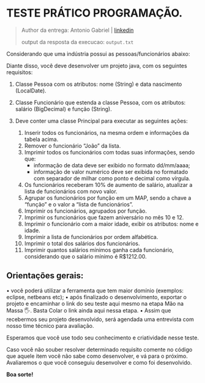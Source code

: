 # TESTE PRÁTICO PROGRAMAÇÃO.

> Author da entrega: Antonio Gabriel | [linkedin](https://www.linkedin.com/in/antgabriel/)
>
> output da resposta da execucao: `output.txt`

Considerando que uma indústria possui as pessoas/funcionários abaixo:

Diante disso, você deve desenvolver um projeto java, com os seguintes requisitos:

1.  Classe Pessoa com os atributos: nome (String) e data nascimento (LocalDate).
2.  Classe Funcionário que estenda a classe Pessoa, com os atributos: salário (BigDecimal) e função (String).
3.  Deve conter uma classe Principal para executar as seguintes ações:

    1. Inserir todos os funcionários, na mesma ordem e informações da tabela acima.
    2. Remover o funcionário “João” da lista.
    3. Imprimir todos os funcionários com todas suas informações, sendo que:
       - informação de data deve ser exibido no formato dd/mm/aaaa;
       - informação de valor numérico deve ser exibida no formatado com separador de milhar como ponto e decimal como vírgula.
    4. Os funcionários receberam 10% de aumento de salário, atualizar a lista de funcionários com novo valor.
    5. Agrupar os funcionários por função em um MAP, sendo a chave a “função” e o valor a “lista de funcionários”.
    6. Imprimir os funcionários, agrupados por função.
    7. Imprimir os funcionários que fazem aniversário no mês 10 e 12.
    8. Imprimir o funcionário com a maior idade, exibir os atributos: nome e idade.
    9. Imprimir a lista de funcionários por ordem alfabética.
    10. Imprimir o total dos salários dos funcionários.
    11. Imprimir quantos salários mínimos ganha cada funcionário, considerando que o salário mínimo é R$1212.00.

## Orientações gerais:
• você poderá utilizar a ferramenta que tem maior domínio (exemplos: eclipse, netbeans etc);
• após finalizado o desenvolvimento, exportar o projeto e encaminhar o link do seu teste aqui mesmo na etapa Mão na Massa 🖐.
Basta Colar o link ainda aqui nessa etapa.
• Assim que recebermos seu projeto desenvolvido, será agendada uma entrevista com nosso time técnico para avaliação.

Esperamos que você use todo seu conhecimento e criatividade nesse teste.

Caso você não souber resolver determinado requisito comente no código que aquele item você não sabe como desenvolver, e vá para o próximo. Avaliaremos o que você conseguiu desenvolver e como foi desenvolvido.

**Boa sorte!**
